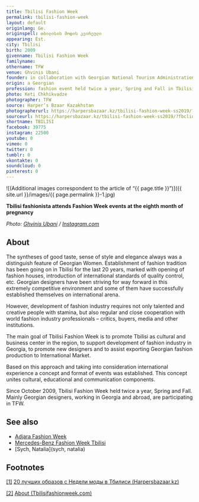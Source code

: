 ```yaml
---
title: Tbilisi Fashion Week
permalink: tbilisi-fashion-week
layout: default
originlang: Ge.
originspell: თბილისის მოდის კვირეული
appearing: Est.
city: Tbilisi
birth: 2009
givenname: Tbilisi Fashion Week
familyname:
othername: TFW
venue: Ghvinis Ubani
founder: in collaboration with Georgian National Tourism Administration
origin: a Georgian
profession: fashion event held twice a year, Spring and Fall in Tbilisi
photo: Keti Chkhikvadze
photographer: TFW
source: Harper’s Bzaar Kazakhstan
photographerurl: https://harpersbazaar.kz/tbilisi-fashion-week-ss2019/?fbclid=IwAR0fYHTsa8b856Aw3iwlDx0qDjwuzZfBOrva4x2A59LanvVy8DKbKjwLtBA
sourceurl: https://harpersbazaar.kz/tbilisi-fashion-week-ss2019/?fbclid=IwAR0fYHTsa8b856Aw3iwlDx0qDjwuzZfBOrva4x2A59LanvVy8DKbKjwLtBA
shortname: TBILISI
facebook: 39775
instagram: 22500
youtube: 0
vimeo: 0
twitter: 0
tumblr: 0
vkontakte: 0
soundcloud: 0
pinterest: 0
---
```



![(Additional images correspondent to the article of “{{ page.title }}”)]({{ site.url }}/images/{{ page.permalink }}-1.jpg)

**Tbilisi fashionista attends Fashion Week events at the eighth month of pregnancy**

*Photo: [Ghvinis Ubani](ghvinis-ubani) / [Instagram.com](https://www.instagram.com/explore/locations/589037554798900/ghvinis-ubani)*

## About

The syntheses of good taste, sense of style and elegance always was a distinguish feature of Georgian Women.
Establishment of fashion tradition has been going on in Tbilisi for the last 20 years, marked with opening of fashion houses, introduction of international standards of quality control, etc. Georgian designers have been striving for way forward in this extremely competitive environment and some of them have successfully established themselves on international arena.

However, development of fashion industry requires not only talented and creative people with stamina, but also regular and close cooperation with world fashion industry professionals – critics, buyers, media and other institutions.

The main goal of Tbilisi Fashion Week is to promote Tbilisi as cultural and business center in the region, to support development of fashion industry in Georgia, to promote new designers and to assist exporting Georgian fashion production to International Market.

Based on this approach and taking into consideration international experience a concept and format of events was established. This concept unites cultural, educational and communication components.

Since October 2009, Tbilisi Fashion Week held twice a year, Spring and Fall. Mainly Georgian designers, working in Georgia and abroad, are participating in TFW.

## See also

+ [Adjara Fashion Week](adjara-fashion-week)
+ [Mercedes-Benz Fashion Week Tbilisi](mercedes-benz-fashion-week-tbilisi)
+ [Sych, Natalia](sych, natalia)


## Footnotes

[[1]](#a1) <span id="f1"></span> [20 лучших oбразов c Недели моды в Тбилиси (Harpersbazaar.kz)](https://harpersbazaar.kz/tbilisi-fashion-week-ss2019/?fbclid=IwAR0fYHTsa8b856Aw3iwlDx0qDjwuzZfBOrva4x2A59LanvVy8DKbKjwLtBA)

[[2]](#a2) <span id="f2"></span> [About (Tbilisifashionweek.com)](http://www.tbilisifashionweek.com/about/tfw/)
